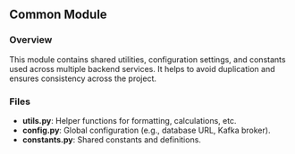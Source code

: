 ## Common Module

### Overview
This module contains shared utilities, configuration settings, and constants used across multiple backend services. It helps to avoid duplication and ensures consistency across the project.

### Files
- **utils.py**: Helper functions for formatting, calculations, etc.
- **config.py**: Global configuration (e.g., database URL, Kafka broker).
- **constants.py**: Shared constants and definitions.
